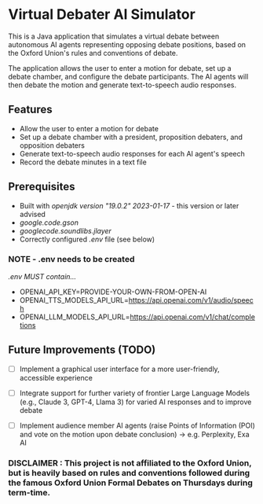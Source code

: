 # Virtual Debater AI Simulator

This is a Java application that simulates a virtual debate between autonomous AI agents representing opposing debate positions,
based on the Oxford Union's rules and conventions of debate.

The application allows the user to enter a motion for debate, set up a debate chamber, and configure the debate participants. 
The AI agents will then debate the motion and generate text-to-speech audio responses.

## Features

- Allow the user to enter a motion for debate
- Set up a debate chamber with a president, proposition debaters, and opposition debaters
- Generate text-to-speech audio responses for each AI agent's speech
- Record the debate minutes in a text file

## Prerequisites

- Built with *openjdk version "19.0.2" 2023-01-17* - this version or later advised
- *google.code.gson*
- *googlecode.soundlibs.jlayer*
- Correctly configured *.env* file (see below)

### NOTE - .env needs to be created

*.env MUST contain...*
- OPENAI_API_KEY=PROVIDE-YOUR-OWN-FROM-OPEN-AI
- OPENAI_TTS_MODELS_API_URL=https://api.openai.com/v1/audio/speech
- OPENAI_LLM_MODELS_API_URL=https://api.openai.com/v1/chat/completions


## Future Improvements (TODO)

- [ ] Implement a graphical user interface for a more user-friendly, accessible experience
- [ ] Integrate support for further variety of frontier Large Language Models (e.g., Claude 3, GPT-4, Llama 3) for varied AI responses and to improve debate
- [ ] Implement audience member AI agents (raise Points of Information (POI) and vote on the motion upon debate conclusion) -> e.g. Perplexity, Exa AI


### DISCLAIMER : This project is not affiliated to the Oxford Union, but is heavily based on rules and conventions followed during the famous Oxford Union Formal Debates on Thursdays during term-time.
